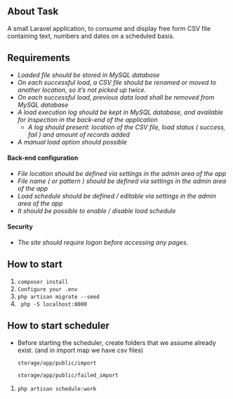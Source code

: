 ## About Task

A small Laravel application, to consume and display free form CSV file  containing text, numbers and dates on a scheduled basis.


## Requirements

- *Loaded file should be stored in MySQL database*
- *On each successful load, a CSV file should be renamed or moved to another location, so it’s not picked up twice.*
- *On each successful load, previous data load shall be removed from MySQL database*
- *A load execution log should be kept in MySQL database, and available for inspection in the back-end of the application*
  - *A log should present: location of the CSV file, load status ( success, fail ) and amount of records added*
- *A manual load option should possible*




#### Back-end configuration

- *File location should be defined via settings in the admin area of the app*
- *File name ( or pattern ) should be defined via settings in the admin area of the app*
- *Load schedule should be defined / editable via settings in the admin area of the app*
- *It should be possible to enable / disable load schedule*

#### Security

- *The site should require logon before accessing any pages.*


## How to start

1. ```composer install```
2. ```Configure your .env```
3. ```php artisan migrate --seed```
4. `` php -S localhost:8000``

## How to start scheduler

- Before starting the scheduler, create folders that we assume already exist. (and in import map we have csv files)

    ```storage/app/public/import```

    ```storage/app/public/failed_import```
1. ```php artisan schedule:work```

